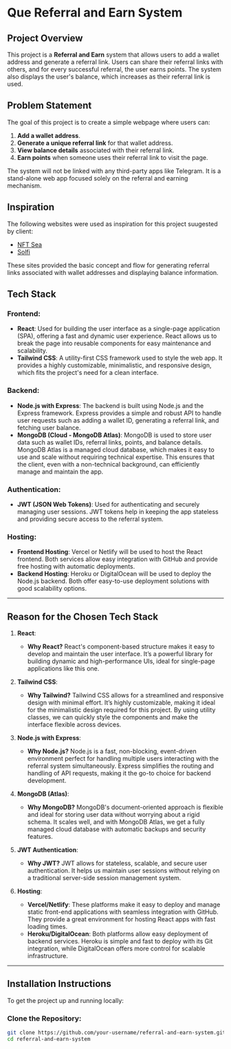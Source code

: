 # **Que Referral and Earn System**

## **Project Overview**

This project is a **Referral and Earn** system that allows users to add a wallet address and generate a referral link. Users can share their referral links with others, and for every successful referral, the user earns points. The system also displays the user's balance, which increases as their referral link is used.

## **Problem Statement**

The goal of this project is to create a simple webpage where users can:

1. **Add a wallet address**.
2. **Generate a unique referral link** for that wallet address.
3. **View balance details** associated with their referral link.
4. **Earn points** when someone uses their referral link to visit the page.

The system will not be linked with any third-party apps like Telegram. It is a stand-alone web app focused solely on the referral and earning mechanism.

## **Inspiration**

The following websites were used as inspiration for this project suugested by client:

- [NFT Sea](https://web.archive.org/web/20211006140559/http://nftsea.net/)
- [Solfi](https://solfi.pro/?1A094)

These sites provided the basic concept and flow for generating referral links associated with wallet addresses and displaying balance information.

## **Tech Stack**

### **Frontend**:

- **React**: Used for building the user interface as a single-page application (SPA), offering a fast and dynamic user experience. React allows us to break the page into reusable components for easy maintenance and scalability.
- **Tailwind CSS**: A utility-first CSS framework used to style the web app. It provides a highly customizable, minimalistic, and responsive design, which fits the project's need for a clean interface.

### **Backend**:

- **Node.js with Express**: The backend is built using Node.js and the Express framework. Express provides a simple and robust API to handle user requests such as adding a wallet ID, generating a referral link, and fetching user balance.
- **MongoDB (Cloud - MongoDB Atlas)**: MongoDB is used to store user data such as wallet IDs, referral links, points, and balance details. MongoDB Atlas is a managed cloud database, which makes it easy to use and scale without requiring technical expertise. This ensures that the client, even with a non-technical background, can efficiently manage and maintain the app.

### **Authentication**:

- **JWT (JSON Web Tokens)**: Used for authenticating and securely managing user sessions. JWT tokens help in keeping the app stateless and providing secure access to the referral system.

### **Hosting**:

- **Frontend Hosting**: Vercel or Netlify will be used to host the React frontend. Both services allow easy integration with GitHub and provide free hosting with automatic deployments.
- **Backend Hosting**: Heroku or DigitalOcean will be used to deploy the Node.js backend. Both offer easy-to-use deployment solutions with good scalability options.

---

## **Reason for the Chosen Tech Stack**

1. **React**:

   - **Why React?** React's component-based structure makes it easy to develop and maintain the user interface. It’s a powerful library for building dynamic and high-performance UIs, ideal for single-page applications like this one.

2. **Tailwind CSS**:

   - **Why Tailwind?** Tailwind CSS allows for a streamlined and responsive design with minimal effort. It’s highly customizable, making it ideal for the minimalistic design required for this project. By using utility classes, we can quickly style the components and make the interface flexible across devices.

3. **Node.js with Express**:

   - **Why Node.js?** Node.js is a fast, non-blocking, event-driven environment perfect for handling multiple users interacting with the referral system simultaneously. Express simplifies the routing and handling of API requests, making it the go-to choice for backend development.

4. **MongoDB (Atlas)**:

   - **Why MongoDB?** MongoDB's document-oriented approach is flexible and ideal for storing user data without worrying about a rigid schema. It scales well, and with MongoDB Atlas, we get a fully managed cloud database with automatic backups and security features.

5. **JWT Authentication**:

   - **Why JWT?** JWT allows for stateless, scalable, and secure user authentication. It helps us maintain user sessions without relying on a traditional server-side session management system.

6. **Hosting**:
   - **Vercel/Netlify**: These platforms make it easy to deploy and manage static front-end applications with seamless integration with GitHub. They provide a great environment for hosting React apps with fast loading times.
   - **Heroku/DigitalOcean**: Both platforms allow easy deployment of backend services. Heroku is simple and fast to deploy with its Git integration, while DigitalOcean offers more control for scalable infrastructure.

---

## **Installation Instructions**

To get the project up and running locally:

### **Clone the Repository**:

```bash
git clone https://github.com/your-username/referral-and-earn-system.git
cd referral-and-earn-system
```
